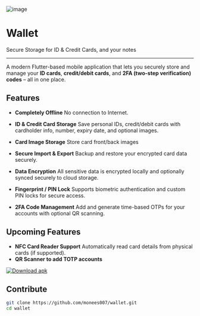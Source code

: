 ![image](https://github.com/user-attachments/assets/21a1ac7c-90c6-4754-9922-caca801411b7)


#  Wallet 
Secure Storage for ID & Credit Cards, and your notes

---

A modern Flutter-based mobile application that lets you securely store and manage your **ID cards**, **credit/debit cards**, and **2FA (two-step verification) codes** – all in one place.


## Features

* **Completely Offline**
  No connection to Internet.

* **ID & Credit Card Storage**
  Save personal IDs, credit/debit cards with cardholder info, number, expiry date, and optional images.

* **Card Image Storage**
  Store card front/back images

* **Secure Import & Export**
  Backup and restore your encrypted card data securely.

* **Data Encryption**
  All sensitive data is encrypted locally and optionally synced securely to cloud storage.

* **Fingerprint / PIN Lock**
  Supports biometric authentication and custom PIN locks for secure access.

* **2FA Code Management**
  Add and generate time-based OTPs for your accounts with optional QR scanning.


## Upcoming Features

* **NFC Card Reader Support**
  Automatically read card details from physical cards (if supported).
* **QR Scanner to add TOTP accounts**


[![Download apk](https://custom-icon-badges.demolab.com/badge/-Download-blue?style=for-the-badge&logo=download&logoColor=white "Download apk")](https://github.com/monees007/Wallet/releases/download/v2.0.0/wallet-v2.0.0.apk)

## Contribute

```bash
git clone https://github.com/monees007/wallet.git
cd wallet
```
